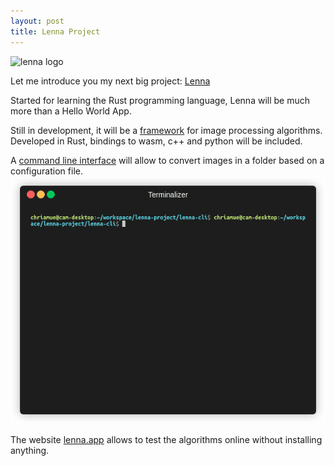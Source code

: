 ```yaml
---
layout: post
title: Lenna Project
---
```


![lenna logo](https://raw.githubusercontent.com/lenna-project/lenna-web/main/src/assets/logo-s.png "Lenna logo")

Let me introduce you my next big project: [Lenna](https://github.com/lenna-project)

Started for learning the Rust programming language, Lenna will be much more than a Hello World App.

Still in development, it will be a [framework](https://github.com/lenna-project/lenna-core) for image processing algorithms.
Developed in Rust, bindings to wasm, c++ and python will be included.

A [command line interface](https://github.com/lenna-project/lenna-cli) will allow to convert images in a folder based on a configuration file.
![run lenna-cli](https://raw.githubusercontent.com/lenna-project/lenna-cli/main/docs/images/run.gif)

The website [lenna.app](https://lenna.app) allows to test the algorithms online without installing anything.


